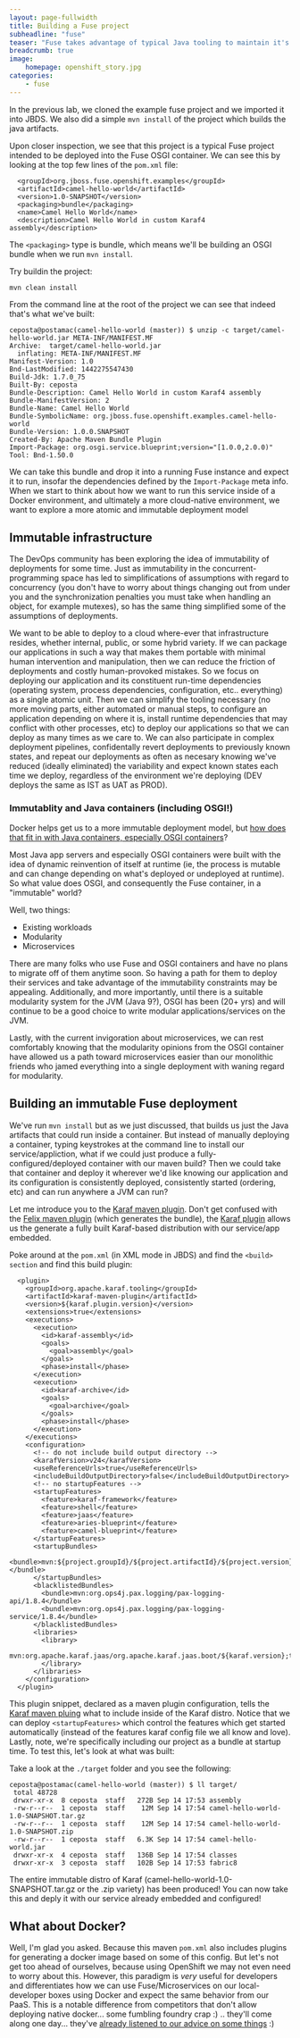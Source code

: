 ```yaml
---
layout: page-fullwidth
title: Building a Fuse project
subheadline: "fuse"
teaser: "Fuse takes advantage of typical Java tooling to maintain it's lifecycle. In this lab, we'll walk you through building a Fuse project and explore the outputs."
breadcrumb: true
image:
    homepage: openshift_story.jpg
categories:
    - fuse
---
```


In the previous lab, we cloned the example fuse project and we imported it into JBDS. We also did a simple `mvn install` of the project which builds the java artifacts.
 
Upon closer inspection, we see that this project is a typical Fuse project intended to be deployed into the Fuse OSGI container. We can see this by looking at the top few lines of the `pom.xml` file:

      <groupId>org.jboss.fuse.openshift.examples</groupId>
      <artifactId>camel-hello-world</artifactId>
      <version>1.0-SNAPSHOT</version>
      <packaging>bundle</packaging>
      <name>Camel Hello World</name>
      <description>Camel Hello World in custom Karaf4 assembly</description>
      
The `<packaging>` type is bundle, which means we'll be building an OSGI bundle when we run `mvn install`. 

Try buildin the project:

    mvn clean install
    
From the command line at the root of the project we can see that indeed that's what we've built:

    ceposta@postamac(camel-hello-world (master)) $ unzip -c target/camel-hello-world.jar META-INF/MANIFEST.MF
    Archive:  target/camel-hello-world.jar
      inflating: META-INF/MANIFEST.MF    
    Manifest-Version: 1.0
    Bnd-LastModified: 1442275547430
    Build-Jdk: 1.7.0_75
    Built-By: ceposta
    Bundle-Description: Camel Hello World in custom Karaf4 assembly
    Bundle-ManifestVersion: 2
    Bundle-Name: Camel Hello World
    Bundle-SymbolicName: org.jboss.fuse.openshift.examples.camel-hello-world
    Bundle-Version: 1.0.0.SNAPSHOT
    Created-By: Apache Maven Bundle Plugin
    Import-Package: org.osgi.service.blueprint;version="[1.0.0,2.0.0)"
    Tool: Bnd-1.50.0
    
We can take this bundle and drop it into a running Fuse instance and expect it to run, insofar the dependencies defined by the `Import-Package` meta info. When we start to think about how we want to run this service inside of a Docker environment, and ultimately a more cloud-native environment, we want to explore a more atomic and immutable deployment model

## Immutable infrastructure
The DevOps community has been exploring the idea of immutability of deployments for some time. Just as immutability in the concurrent-programming space has led to simplifications of assumptions with regard to concurrency (you don't have to worry about things changing out from under you and the synchronization penalties you must take when handling an object, for example mutexes), so has the same thing simplified some of the assumptions of deployments. 

We want to be able to deploy to a cloud where-ever that infrastructure resides, whether internal, public, or some hybrid variety. If we can package our applications in such a way that makes them portable with minimal human intervention and manipulation, then we can reduce the friction of deployments and costly human-provoked mistakes. So we focus on deploying our application and its constituent run-time dependencies (operating system, process dependencies, configuration, etc.. everything) as a single atomic unit. Then we can simplify the tooling necessary (no more moving parts, either automated or manual steps, to configure an application depending on where it is, install runtime dependencies that may conflict with other processes, etc) to deploy our applications so that we can deploy as many times as we care to. We can also participate in complex deployment pipelines, confidentally revert deployments to previously known states, and repeat our deployments as often as necesary knowing we've reduced (ideally eliminated) the variability and expect known states each time we deploy, regardless of the environment we're deploying (DEV deploys the same as IST as UAT as PROD).

### Immutablity and Java containers (including OSGI!)
Docker helps get us to a more immutable deployment model, but [how does that fit in with Java containers, especially OSGI containers](https://medium.com/fabric8-io/the-decline-of-java-application-servers-when-using-docker-containers-edbe032e1f30)? 

Most Java app servers and especially OSGI containers were built with the idea of dynamic reinvention of itself at runtime (ie, the process is mutable and can change depending on what's deployed or undeployed at runtime). So what value does OSGI, and consequently the Fuse container, in a "immutable" world?

Well, two things:

* Existing workloads
* Modularity
* Microservices

There are many folks who use Fuse and OSGI containers and have no plans to migrate off of them anytime soon. So having a path for them to deploy their services and take advantage of the immutability constraints may be appealing. Additionally, and more importantly, until there is a suitable modularity system for the JVM (Java 9?), OSGI has been (20+ yrs) and will continue to be a good choice to write modular applications/services on the JVM. 

Lastly, with the current invigoration about microservices, we can rest comfortably knowing that the modularity opinions from the OSGI container have allowed us a path toward microservices easier than our monolithic friends who jamed everything into a single deployment with waning regard for modularity. 

## Building an immutable Fuse deployment
We've run `mvn install` but as we just discussed, that builds us just the Java artifacts that could run inside a container. But instead of manually deploying a container, typing keystrokes at the command line to install our service/appliction, what if we could just produce a fully-configured/deployed container with our maven build? Then we could take that container and deploy it wherever we'd like knowing our application and its configuration is consistently deployed, consistently started (ordering, etc) and can run anywhere a JVM can run?

Let me introduce you to the [Karaf maven plugin][karaf-plugin]. Don't get confused with the [Felix maven plugin][felix-plugin] (which generates the bundle), the [Karaf plugin][karaf-plugin] allows us the generate a fully built Karaf-based distribution with our service/app embedded.

Poke around at the `pom.xml` (in XML mode in JBDS) and find the `<build> section` and find this build plugin:

      <plugin>
        <groupId>org.apache.karaf.tooling</groupId>
        <artifactId>karaf-maven-plugin</artifactId>
        <version>${karaf.plugin.version}</version>
        <extensions>true</extensions>
        <executions>
          <execution>
            <id>karaf-assembly</id>
            <goals>
              <goal>assembly</goal>
            </goals>
            <phase>install</phase>
          </execution>
          <execution>
            <id>karaf-archive</id>
            <goals>
              <goal>archive</goal>
            </goals>
            <phase>install</phase>
          </execution>
        </executions>
        <configuration>
          <!-- do not include build output directory -->
          <karafVersion>v24</karafVersion>
          <useReferenceUrls>true</useReferenceUrls>
          <includeBuildOutputDirectory>false</includeBuildOutputDirectory>
          <!-- no startupFeatures -->
          <startupFeatures>
            <feature>karaf-framework</feature>
            <feature>shell</feature>
            <feature>jaas</feature>
            <feature>aries-blueprint</feature>
            <feature>camel-blueprint</feature>
          </startupFeatures>
          <startupBundles>
            <bundle>mvn:${project.groupId}/${project.artifactId}/${project.version}</bundle>
          </startupBundles>
          <blacklistedBundles>
            <bundle>mvn:org.ops4j.pax.logging/pax-logging-api/1.8.4</bundle>
            <bundle>mvn:org.ops4j.pax.logging/pax-logging-service/1.8.4</bundle>
          </blacklistedBundles>
          <libraries>
            <library>
              mvn:org.apache.karaf.jaas/org.apache.karaf.jaas.boot/${karaf.version};type:=boot;export:=true;delegate:=true
            </library>
          </libraries>
        </configuration>
      </plugin>
      
This plugin snippet, declared as a maven plugin configuration, tells the [Karaf maven pluing][karaf-plugin] what to include inside of the Karaf distro. Notice that we can deploy `<startupFeatures>` which control the features  which get started automatically (instead of the features karaf config file we all know and love). Lastly, note, we're specifically including our project as a bundle at startup time. To test this, let's look at what was built:
    
Take a look at the `./target` folder and you see the following:

    ceposta@postamac(camel-hello-world (master)) $ ll target/
     total 48728
     drwxr-xr-x  8 ceposta  staff   272B Sep 14 17:53 assembly
     -rw-r--r--  1 ceposta  staff    12M Sep 14 17:54 camel-hello-world-1.0-SNAPSHOT.tar.gz
     -rw-r--r--  1 ceposta  staff    12M Sep 14 17:54 camel-hello-world-1.0-SNAPSHOT.zip
     -rw-r--r--  1 ceposta  staff   6.3K Sep 14 17:54 camel-hello-world.jar
     drwxr-xr-x  4 ceposta  staff   136B Sep 14 17:54 classes
     drwxr-xr-x  3 ceposta  staff   102B Sep 14 17:53 fabric8
     
The entire immutable distro of Karaf (camel-hello-world-1.0-SNAPSHOT.tar.gz or the .zip variety) has been produced! You can now take this and deply it with our service already embedded and configured!
    


## What about Docker?
Well, I'm glad you asked. Because this maven `pom.xml` also includes plugins for generating a docker image based on some of this config. But let's not get too ahead of ourselves, because using OpenShift we may not even need to worry about this. However, this paradigm is _very_ useful for developers and differentiates how we can use Fuse/Microservices on our local-developer boxes using Docker and expect the same behavior from our PaaS. This is a notable difference from competitors that don't allow deploying native docker... some fumbling foundry crap :) .. they'll come along one day... they've [already listened to our advice on some things](https://blog.openshift.com/chose-not-join-cloud-foundry-foundation-recommendations-2015/) :)

[karaf-plugin]: https://karaf.apache.org/manual/latest/developers-guide/karaf-maven-plugin.html
[felix-plugin]: http://felix.apache.org/documentation/subprojects/apache-felix-maven-bundle-plugin-bnd.html
